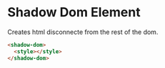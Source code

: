 # Shadow Dom Element

Creates html disconnecte from the rest of the dom.

```html
<shadow-dom>
  <style></style>
</shadow-dom>
```
